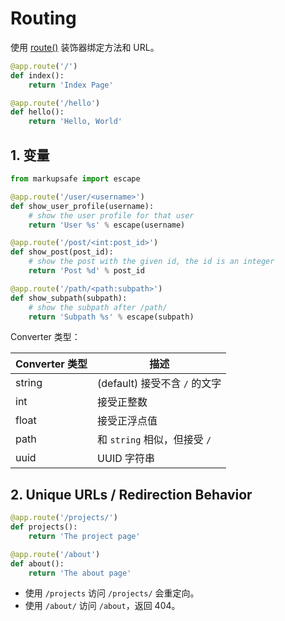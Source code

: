 
# Routing

使用 [route()](https://flask.palletsprojects.com/en/1.1.x/api/#flask.Flask.route) 装饰器绑定方法和 URL。

```py
@app.route('/')
def index():
    return 'Index Page'

@app.route('/hello')
def hello():
    return 'Hello, World'
```

## 1. 变量

```py
from markupsafe import escape

@app.route('/user/<username>')
def show_user_profile(username):
    # show the user profile for that user
    return 'User %s' % escape(username)

@app.route('/post/<int:post_id>')
def show_post(post_id):
    # show the post with the given id, the id is an integer
    return 'Post %d' % post_id

@app.route('/path/<path:subpath>')
def show_subpath(subpath):
    # show the subpath after /path/
    return 'Subpath %s' % escape(subpath)
```

Converter 类型：

| Converter 类型 | 描述 |
| --- | --- |
| string | (default) 接受不含 `/` 的文字 |
| int | 接受正整数 |
| float | 接受正浮点值 |
| path | 和 `string` 相似，但接受 `/` |
| uuid | UUID 字符串 |

## 2. Unique URLs / Redirection Behavior

```py
@app.route('/projects/')
def projects():
    return 'The project page'

@app.route('/about')
def about():
    return 'The about page'
```

- 使用 `/projects` 访问 `/projects/` 会重定向。
- 使用 `/about/` 访问 `/about`，返回 404。
